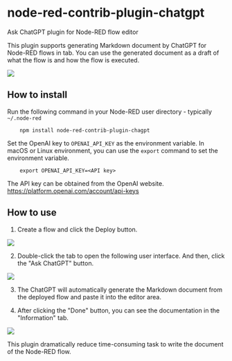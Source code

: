 # node-red-contrib-plugin-chatgpt
Ask ChatGPT plugin for Node-RED flow editor

This plugin supports generating Markdown document by ChatGPT for Node-RED flows in tab.
You can use the generated document as a draft of what the flow is and how the flow is executed.

![](https://raw.githubusercontent.com/node-red-jp/node-red-contrib-plugin-chatgpt/main/askchatgpt.png)

How to install
--------------

Run the following command in your Node-RED user directory - typically `~/.node-red`

        npm install node-red-contrib-plugin-chagpt

Set the OpenAI key to `OPENAI_API_KEY` as the environment variable. In macOS or Linux environment, you can use the `export` command to set the environment variable.

        export OPENAI_API_KEY=<API key>

The API key can be obtained from the OpenAI website. https://platform.openai.com/account/api-keys

How to use
----------

1. Create a flow and click the Deploy button.

![](https://raw.githubusercontent.com/node-red-jp/node-red-contrib-plugin-chatgpt/main/creatingflow.png)

2. Double-click the tab to open the following user interface. And then, click the "Ask ChatGPT" button.

![](https://raw.githubusercontent.com/node-red-jp/node-red-contrib-plugin-chatgpt/main/askchatgpt.png)

3. The ChatGPT will automatically generate the Markdown document from the deployed flow and paste it into the editor area.

5. After clicking the "Done" button, you can see the documentation in the "Information" tab.

![](https://raw.githubusercontent.com/node-red-jp/node-red-contrib-plugin-chatgpt/main/infotab.png)

This plugin dramatically reduce time-consuming task to write the document of the Node-RED flow.
